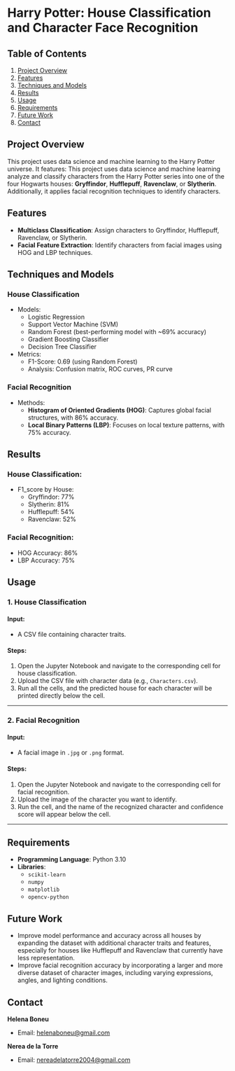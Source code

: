 # **Harry Potter: House Classification and Character Face Recognition**

## **Table of Contents**  
1. [Project Overview](#project-overview)  
2. [Features](#features)  
3. [Techniques and Models](#techniques-and-models)  
4. [Results](#results)  
5. [Usage](#usage)  
6. [Requirements](#requirements)  
7. [Future Work](#future-work)  
8. [Contact](#contact)  

## **Project Overview**  
This project uses data science and machine learning to the Harry Potter universe. It features:
This project uses data science and machine learning analyze and classify characters from the Harry Potter series into one of the four Hogwarts
 houses: **Gryffindor**, **Hufflepuff**, **Ravenclaw**, or **Slytherin**. Additionally, it applies facial recognition techniques 
 to identify characters. 

## **Features**  
- **Multiclass Classification**: Assign characters to Gryffindor, Hufflepuff, Ravenclaw, or Slytherin.  
- **Facial Feature Extraction**: Identify characters from facial images using HOG and LBP techniques.  

## **Techniques and Models**  

### **House Classification**  
- Models:  
  - Logistic Regression  
  - Support Vector Machine (SVM)  
  - Random Forest (best-performing model with ~69% accuracy)  
  - Gradient Boosting Classifier  
  - Decision Tree Classifier  
- Metrics:
  - F1-Score: 0.69 (using Random Forest)  
  - Analysis: Confusion matrix, ROC curves, PR curve  

### **Facial Recognition**  
- Methods:  
  - **Histogram of Oriented Gradients (HOG)**: Captures global facial structures, with 86% accuracy.  
  - **Local Binary Patterns (LBP)**: Focuses on local texture patterns, with 75% accuracy.  

## **Results**  

### House Classification:  
- F1_score by House:  
  - Gryffindor: 77%  
  - Slytherin: 81%  
  - Hufflepuff: 54%  
  - Ravenclaw: 52%  

### Facial Recognition:  
- HOG Accuracy: 86%  
- LBP Accuracy: 75%  

## **Usage**  

### **1. House Classification**  
#### Input:  
- A CSV file containing character traits.  

#### Steps:  
1. Open the Jupyter Notebook and navigate to the corresponding cell for house classification.  
2. Upload the CSV file with character data (e.g., `Characters.csv`).  
3. Run all the cells, and the predicted house for each character will be printed directly below the cell.  

---

### **2. Facial Recognition**  
#### Input:  
- A facial image in `.jpg` or `.png` format.  

#### Steps:  
1. Open the Jupyter Notebook and navigate to the corresponding cell for facial recognition.  
2. Upload the image of the character you want to identify.  
3. Run the cell, and the name of the recognized character and confidence score will appear below the cell.  

---

## **Requirements**  
- **Programming Language**: Python 3.10  
- **Libraries**:  
  - `scikit-learn`  
  - `numpy`  
  - `matplotlib`  
  - `opencv-python`  

## **Future Work**  
- Improve model performance and accuracy across all houses by expanding the dataset with additional character traits and features, especially for houses like Hufflepuff and Ravenclaw that currently have less representation. 
- Improve facial recognition accuracy by incorporating a larger and more diverse dataset of character images, including varying expressions, angles, and lighting conditions.

## **Contact**  

**Helena Boneu**  
- Email: helenaboneu@gmail.com  

**Nerea de la Torre**  
- Email: nereadelatorre2004@gmail.com  
